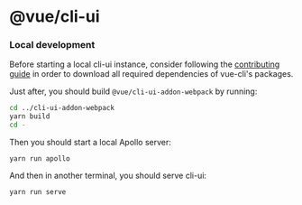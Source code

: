 # @vue/cli-ui

### Local development

Before starting a local cli-ui instance, 
consider following the [contributing guide](https://github.com/vuejs/vue-cli/blob/dev/.github/CONTRIBUTING.md) 
in order to download all required dependencies of vue-cli's packages.
 
Just after, you should build `@vue/cli-ui-addon-webpack` by running:
```bash
cd ../cli-ui-addon-webpack
yarn build
cd -
```

Then you should start a local Apollo server:

```
yarn run apollo
```

And then in another terminal, you should serve cli-ui:

```
yarn run serve
```
